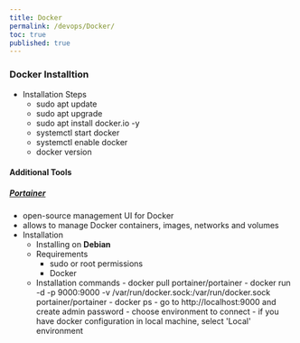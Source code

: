 ```yaml
---
title: Docker
permalink: /devops/Docker/
toc: true
published: true
---
```




### Docker Installtion
- Installation Steps
	- sudo apt update 
    - sudo apt upgrade
    - sudo apt install docker.io -y 
    - systemctl start docker
    - systemctl enable docker
    - docker version

#### Additional Tools

##### [Portainer](https://www.portainer.io/) 
- open-source management UI for Docker
- allows to manage Docker containers, images, networks and volumes
- Installation
	- Installing on **Debian**
	- Requirements 
		- sudo or root permissions
    	- Docker
	 - Installation commands
     		- docker pull portainer/portainer
        	- docker run -d -p 9000:9000 -v /var/run/docker.sock:/var/run/docker.sock portainer/portainer
        	- docker ps
        	- go to http://localhost:9000 and create admin password
        	- choose environment to connect 
        	- if you have docker configuration in local machine, select 'Local' environment
